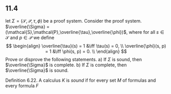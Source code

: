 

## 11.4
let $\Sigma = (\mathcal{S}, \mathcal{P}, \tau, \phi)$ be a proof system. Consider the proof system. $\overline{\Sigma} = (\mathcal{S},\mathcal{P},\overline{\tau},\overline{\phi})$, where for all $s\in\mathcal{S}$ and $p \in \mathcal{P}$ we define
$$
\begin{align}
\overline{\tau}(s) = 1 &\iff \tau(s) = 0, \\
\overline{\phi}(s, p) = 1 &\iff \phi(s, p) = 0. \\
\end{align}
$$
Prove or disprove the following statements.
a) If $\Sigma$ is sound, then $\overline{\Sigma}$ is complete.
b) If $\Sigma$ is complete, then $\overline{\Sigma}$ is sound.



Definition 6.22.
A calculus $K$ is *sound* if for every set $M$ of formulas and every formula $F$
